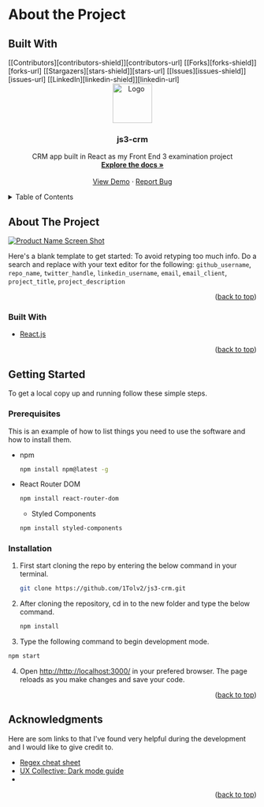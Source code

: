 # About the Project

## Built With

<div id="top"></div>
[[Contributors][contributors-shield]][contributors-url]
[[Forks][forks-shield]][forks-url]
[[Stargazers][stars-shield]][stars-url]
[[Issues][issues-shield]][issues-url]
[[LinkedIn][linkedin-shield]][linkedin-url]



<!-- PROJECT LOGO -->
<br />
<div align="center">
  <a href="https://github.com/github_username/repo_name">
    <img src="images/logo.png" alt="Logo" width="80" height="80">
  </a>

<h3 align="center">js3-crm</h3>

  <p align="center">
    CRM app built in React as my Front End 3 examination project
    <br />
    <a href="https://github.com/1Tolv2/js3-crm"><strong>Explore the docs »</strong></a>
    <br />
    <br />
    <a href="https://github.com/1Tolv2/js3-crm">View Demo</a>
    ·
    <a href="https://github.com/1Tolv2/js3-crm/issues">Report Bug</a>
  </p>
</div>



<!-- TABLE OF CONTENTS -->
<details>
  <summary>Table of Contents</summary>
  <ol>
    <li>
      <a href="#about-the-project">About The Project</a>
      <ul>
        <li><a href="#built-with">Built With</a></li>
      </ul>
    </li>
    <li>
      <a href="#getting-started">Getting Started</a>
      <ul>
        <li><a href="#prerequisites">Prerequisites</a></li>
        <li><a href="#installation">Installation</a></li>
      </ul>
    </li>
    <li><a href="#usage">Usage</a></li>
    <li><a href="#roadmap">Roadmap</a></li>
    <li><a href="#contributing">Contributing</a></li>
    <li><a href="#license">License</a></li>
    <li><a href="#contact">Contact</a></li>
    <li><a href="#acknowledgments">Acknowledgments</a></li>
  </ol>
</details>



<!-- ABOUT THE PROJECT -->
## About The Project

[![Product Name Screen Shot][product-screenshot]](https://example.com)

Here's a blank template to get started: To avoid retyping too much info. Do a search and replace with your text editor for the following: `github_username`, `repo_name`, `twitter_handle`, `linkedin_username`, `email`, `email_client`, `project_title`, `project_description`

<p align="right">(<a href="#top">back to top</a>)</p>



### Built With

* [React.js](https://reactjs.org/)


<p align="right">(<a href="#top">back to top</a>)</p>



<!-- GETTING STARTED -->
## Getting Started

To get a local copy up and running follow these simple steps.

### Prerequisites

This is an example of how to list things you need to use the software and how to install them.
* npm
  ```sh
  npm install npm@latest -g
  ```
* React Router DOM
  ```sh
  npm install react-router-dom
  ```
  * Styled Components
  ```sh
  npm install styled-components
  ```

### Installation
 
1. First start cloning the repo by entering the below command in your terminal.
   ```sh
   git clone https://github.com/1Tolv2/js3-crm.git
   ```
2. After cloning the repository, cd in to the new folder and type the below command.
   ```sh
   npm install
   ```
3. Type the following command to begin development mode.
```sh
npm start
```
4. Open <a href="http://http://localhost:3000/">http://http://localhost:3000/</a> in your prefered browser.
The page reloads as you make changes and save your code.

<p align="right">(<a href="#top">back to top</a>)</p>


<!-- ACKNOWLEDGMENTS -->
## Acknowledgments

Here are som links to that I've found very helpful during the development and I would like to give credit to.

* [Regex cheat sheet](https://www.rexegg.com/regex-quickstart.html)
* [UX Collective: Dark mode guide](https://uxdesign.cc/dark-mode-ui-design-the-definitive-guide-part-1-color-53dcfaea5129)
* []()

<p align="right">(<a href="#top">back to top</a>)</p>



<!-- MARKDOWN LINKS & IMAGES -->
<!-- https://www.markdownguide.org/basic-syntax/#reference-style-links -->
[contributors-shield]: https://img.shields.io/github/contributors/1Tolv2/js3-crm.svg?style=for-the-badge
[contributors-url]: https://github.com/1Tolv2/js3-crm/graphs/contributors
[forks-shield]: https://img.shields.io/github/forks/1Tolv2/js3-crm.svg?style=for-the-badge
[forks-url]: https://github.com/1Tolv2/js3-crm/network/members
[stars-shield]: https://img.shields.io/github/stars/1Tolv2/js3-crm.svg?style=for-the-badge
[stars-url]: https://github.com/1Tolv2/js3-crm/stargazers
[issues-shield]: https://img.shields.io/github/issues/1Tolv2/js3-crm.svg?style=for-the-badge
[issues-url]: https://github.com/1Tolv2/js3-crm/issues
[license-shield]: https://img.shields.io/github/license/1Tolv2/js3-crm.svg?style=for-the-badge
[license-url]: https://github.com/1Tolv2/js3-crm/blob/master/LICENSE.txt
[linkedin-shield]: https://img.shields.io/badge/-LinkedIn-black.svg?style=for-the-badge&logo=linkedin&colorB=555
[linkedin-url]: https://www.linkedin.com/in/sofia-johnsson-s-856308188/
[product-screenshot]: images/screenshot.png

